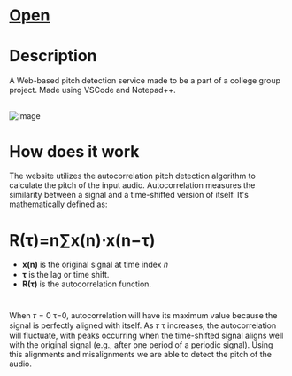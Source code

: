 # [Open](https://Davo0416.github.io/PitchDetection/)

# **Description**
A Web-based pitch detection service made to be a part of a college group project. Made using VSCode and Notepad++.
## 
![image](https://github.com/user-attachments/assets/10b4f55d-3ceb-4320-8be9-b641d05add2b)

# **How does it work**
The website utilizes the autocorrelation pitch detection algorithm to calculate the pitch of the input audio.
Autocorrelation measures the similarity between a signal and a time-shifted version of itself. It's mathematically defined as:
# **R(τ)=n∑​x(n)⋅x(n−τ)**
- **x(n)** is the original signal at time index 𝑛 </br>
- **τ** is the lag or time shift. </br>
- **R(τ)** is the autocorrelation function. </br>
#
When 𝜏 = 0 τ=0, autocorrelation will have its maximum value because the signal is perfectly aligned with itself. As 𝜏 τ increases, the autocorrelation will fluctuate, with peaks occurring when the time-shifted 
signal aligns well with the original signal (e.g., after one period of a periodic signal). Using this alignments and misalignments we are able to detect the pitch of the audio.
